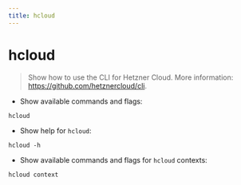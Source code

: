 ```yaml
---
title: hcloud
---
```

# hcloud

> Show how to use the CLI for Hetzner Cloud.
> More information: <https://github.com/hetznercloud/cli>.

- Show available commands and flags:

`hcloud`

- Show help for `hcloud`:

`hcloud -h`

- Show available commands and flags for `hcloud` contexts:

`hcloud context`
